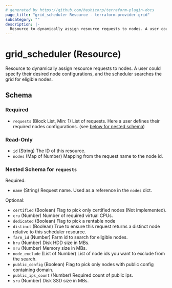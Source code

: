 ```yaml
---
# generated by https://github.com/hashicorp/terraform-plugin-docs
page_title: "grid_scheduler Resource - terraform-provider-grid"
subcategory: ""
description: |-
  Resource to dynamically assign resource requests to nodes. A user could specify their desired node configurations, and the scheduler searches the grid for eligible nodes.
---
```


# grid_scheduler (Resource)

Resource to dynamically assign resource requests to nodes. A user could specify their desired node configurations, and the scheduler searches the grid for eligible nodes.



<!-- schema generated by tfplugindocs -->
## Schema

### Required

- `requests` (Block List, Min: 1) List of requests. Here a user defines their required nodes configurations. (see [below for nested schema](#nestedblock--requests))

### Read-Only

- `id` (String) The ID of this resource.
- `nodes` (Map of Number) Mapping from the request name to the node id.

<a id="nestedblock--requests"></a>
### Nested Schema for `requests`

Required:

- `name` (String) Request name. Used as a reference in the `nodes` dict.

Optional:

- `certified` (Boolean) Flag to pick only certified nodes (Not implemented).
- `cru` (Number) Number of required virtual CPUs.
- `dedicated` (Boolean) Flag to pick a rentable node
- `distinct` (Boolean) True to ensure this request returns a distinct node relative to this scheduler resource.
- `farm_id` (Number) Farm id to search for eligible nodes.
- `hru` (Number) Disk HDD size in MBs.
- `mru` (Number) Memory size in MBs.
- `node_exclude` (List of Number) List of node ids you want to exclude from the search.
- `public_config` (Boolean) Flag to pick only nodes with public config containing domain.
- `public_ips_count` (Number) Required count of public ips.
- `sru` (Number) Disk SSD size in MBs.



